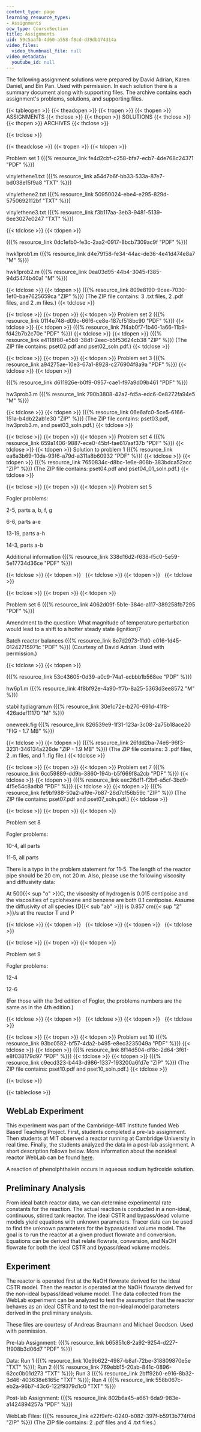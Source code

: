 ```yaml
---
content_type: page
learning_resource_types:
- Assignments
ocw_type: CourseSection
title: Assignments
uid: 59c5aafb-4d60-a558-f8cd-d39db174314a
video_files:
  video_thumbnail_file: null
video_metadata:
  youtube_id: null
---
```


The following assignment solutions were prepared by David Adrian, Karen Daniel, and Bin Pan. Used with permission. In each solution there is a summary document along with supporting files. The archive contains each assignment's problems, solutions, and supporting files.

{{< tableopen >}}
{{< theadopen >}}
{{< tropen >}}
{{< thopen >}}
ASSIGNMENTS
{{< thclose >}}
{{< thopen >}}
SOLUTIONS
{{< thclose >}}
{{< thopen >}}
ARCHIVES
{{< thclose >}}

{{< trclose >}}

{{< theadclose >}}
{{< tropen >}}
{{< tdopen >}}


Problem set 1 ({{% resource_link fe4d2cbf-c258-bfa7-ecb7-4de768c24371 "PDF" %}})

vinylethene1.txt ({{% resource_link a54d7b6f-bb33-533a-87e7-bd038e15f9a8 "TXT" %}})

vinylethene2.txt ({{% resource_link 50950024-ebe4-e295-829d-5750692112bf "TXT" %}})

vinylethene3.txt ({{% resource_link f3b117aa-3eb3-9481-5139-6ee3027e0247 "TXT" %}})


{{< tdclose >}}
{{< tdopen >}}


({{% resource_link 0dc1efb0-fe3c-2aa2-0917-8bcb7309ac9f "PDF" %}})

hwk1prob1.m ({{% resource_link d4e79158-fe34-44ac-de36-4e41d474e8a7 "M" %}})

hwk1prob2.m ({{% resource_link 0ea03d95-44b4-3045-f385-94d5474b40a1 "M" %}})


{{< tdclose >}}
{{< tdopen >}}
({{% resource_link 809e8190-9cee-7030-1ef0-bae7625659ca "ZIP" %}}) (The ZIP file contains: 3 .txt files, 2 .pdf files, and 2 .m files.)
{{< tdclose >}}

{{< trclose >}}
{{< tropen >}}
{{< tdopen >}}
Problem set 2 ({{% resource_link 0114e748-d09c-66f6-ce8e-187cf518bc90 "PDF" %}})
{{< tdclose >}}
{{< tdopen >}}
({{% resource_link 7f4ab0f7-1b40-1a66-11b9-fd42b7b2c70e "PDF" %}})
{{< tdclose >}}
{{< tdopen >}}
({{% resource_link e4118f80-e5b8-38d1-2eec-b5f53624cb38 "ZIP" %}}) (The ZIP file contains: pset02.pdf and pset02\_soln.pdf.)
{{< tdclose >}}

{{< trclose >}}
{{< tropen >}}
{{< tdopen >}}
Problem set 3 ({{% resource_link a94275ae-10e3-67a1-8928-c276904f8a9a "PDF" %}})
{{< tdclose >}}
{{< tdopen >}}


({{% resource_link d611926e-b0f9-0957-cae1-f97a9d09b461 "PDF" %}})

hw3prob3.m ({{% resource_link 790b3808-42a2-fd5a-edc6-0e8272fa94e5 "M" %}})


{{< tdclose >}}
{{< tdopen >}}
({{% resource_link 06e6afc0-5ce5-6166-151a-b4db22ab1e30 "ZIP" %}}) (The ZIP file contains: pset03.pdf, hw3prob3.m, and pset03\_soln.pdf.)
{{< tdclose >}}

{{< trclose >}}
{{< tropen >}}
{{< tdopen >}}
Problem set 4 ({{% resource_link 659a1406-9887-ece0-45bf-fae617aaf37b "PDF" %}})
{{< tdclose >}}
{{< tdopen >}}
Solution to problem 1 ({{% resource_link ea6a3b69-10da-93f6-a79d-a311a8b60932 "PDF" %}})
{{< tdclose >}}
{{< tdopen >}}
({{% resource_link 7650834c-d8bc-1e6e-808b-383bdca52acc "ZIP" %}}) (The ZIP file contains: pset04.pdf and pset04\_01\_soln.pdf.)
{{< tdclose >}}

{{< trclose >}}
{{< tropen >}}
{{< tdopen >}}
Problem set 5

Fogler problems:

2-5, parts a, b, f, g

6-6, parts a-e

13-19, parts a-h

14-3, parts a-b

Additional information ({{% resource_link 338d16d2-f638-f5c0-5e59-5e17734d36ce "PDF" %}})


{{< tdclose >}}
{{< tdopen >}}
 
{{< tdclose >}}
{{< tdopen >}}
 
{{< tdclose >}}

{{< trclose >}}
{{< tropen >}}
{{< tdopen >}}


Problem set 6 ({{% resource_link 4062d09f-5b1e-384c-a117-389258fb7295 "PDF" %}})

Amendment to the question: What magnitude of temperature perturbation would lead to a shift to a hotter steady state (ignition)?

Batch reactor balances ({{% resource_link 8e7d2973-11d0-e016-1d45-01242715971c "PDF" %}}) (Courtesy of David Adrian. Used with permission.)


{{< tdclose >}}
{{< tdopen >}}


({{% resource_link 53c43605-0d39-a0c9-74a1-ecbbb1b568ee "PDF" %}})

hw6p1.m ({{% resource_link 4f8bf92e-4a90-ff7b-8a25-5363d3ee8572 "M" %}})

stabilitydiagram.m ({{% resource_link 30e1c72e-b270-691d-41f8-426adef11170 "M" %}})

oneweek.fig ({{% resource_link 826539e9-1f31-123a-3c08-2a75b18ace20 "FIG - 1.7 MB" %}})


{{< tdclose >}}
{{< tdopen >}}
({{% resource_link 26fdd2ba-74e6-96f3-3231-346134a226de "ZIP - 1.9 MB" %}}) (The ZIP file contains: 3 .pdf files, 2 .m files, and 1 .fig file.)
{{< tdclose >}}

{{< trclose >}}
{{< tropen >}}
{{< tdopen >}}
Problem set 7 ({{% resource_link 6cc59889-dd9b-3860-194b-b5f669f8a2cb "PDF" %}})
{{< tdclose >}}
{{< tdopen >}}
({{% resource_link eec26df1-f2b6-a5cf-3bd9-4f5e54c8adb8 "PDF" %}})
{{< tdclose >}}
{{< tdopen >}}
({{% resource_link fe9bf988-50a2-a19e-7b87-26d7c156b59c "ZIP" %}}) (The ZIP file contains: pset07.pdf and pset07\_soln.pdf.)
{{< tdclose >}}

{{< trclose >}}
{{< tropen >}}
{{< tdopen >}}


Problem set 8

Fogler problems:

10-4, all parts

11-5, all parts

There is a typo in the problem statement for 11-5. The length of the reactor pipe should be 20 cm, not 20 m. Also, please use the following viscosity and diffusivity data:

At 500{{< sup "o" >}}C, the viscosity of hydrogen is 0.015 centipoise and the viscosities of cyclohexane and benzene are both 0.1 centipoise. Assume the diffusivity of all species (D{{< sub "ab" >}}) is 0.857 cm{{< sup "2" >}}/s at the reactor T and P


{{< tdclose >}}
{{< tdopen >}}
 
{{< tdclose >}}
{{< tdopen >}}
 
{{< tdclose >}}

{{< trclose >}}
{{< tropen >}}
{{< tdopen >}}


Problem set 9

Fogler problems:

12-4

12-6

(For those with the 3rd edition of Fogler, the problems numbers are the same as in the 4th edition.)


{{< tdclose >}}
{{< tdopen >}}
 
{{< tdclose >}}
{{< tdopen >}}
 
{{< tdclose >}}

{{< trclose >}}
{{< tropen >}}
{{< tdopen >}}
Problem set 10 ({{% resource_link 93bc0582-bf57-4da2-b495-e8ec3235049a "PDF" %}})
{{< tdclose >}}
{{< tdopen >}}
({{% resource_link 8f14d504-df8c-2d64-3f61-e8f038179d97 "PDF" %}})
{{< tdclose >}}
{{< tdopen >}}
({{% resource_link c9ecd323-b443-d986-1337-193200a6fd7e "ZIP" %}}) (The ZIP file contains: pset10.pdf and pset10\_soln.pdf.)
{{< tdclose >}}

{{< trclose >}}

{{< tableclose >}}

WebLab Experiment
-----------------

This experiment was part of the Cambridge-MIT Institute funded Web Based Teaching Project. First, students completed a pre-lab assignment. Then students at MIT observed a reactor running at Cambridge University in real time. Finally, the students analyzed the data in a post-lab assignment. A short description follows below. More information about the nonideal reactor WebLab can be found [here](https://como.cheng.cam.ac.uk/index.php?Page=Research&Section=Weblabs).

A reaction of phenolphthalein occurs in aqueous sodium hydroxide solution.

Preliminary Analysis
--------------------

From ideal batch reactor data, we can determine experimental rate constants for the reaction. The actual reaction is conducted in a non-ideal, continuous, stirred tank reactor. The ideal CSTR and bypass/dead volume models yield equations with unknown parameters. Tracer data can be used to find the unknown parameters for the bypass/dead volume model. The goal is to run the reactor at a given product flowrate and conversion. Equations can be derived that relate flowrate, conversion, and NaOH flowrate for both the ideal CSTR and bypass/dead volume models.

Experiment
----------

The reactor is operated first at the NaOH flowrate derived for the ideal CSTR model. Then the reactor is operated at the NaOH flowrate derived for the non-ideal bypass/dead volume model. The data collected from the WebLab experiment can be analyzed to test the assumption that the reactor behaves as an ideal CSTR and to test the non-ideal model parameters derived in the preliminary analysis.

These files are courtesy of Andreas Braumann and Michael Goodson. Used with permission.

Pre-lab Assignment: ({{% resource_link b65851c8-2a92-9254-d227-1f908b3d06d7 "PDF" %}})

Data: Run 1 ({{% resource_link 10e9b622-4987-b8af-72be-318809870e5e "TXT" %}}); Run 2 ({{% resource_link 769ebb15-20ab-841c-0896-62cc0b01d273 "TXT" %}}); Run 3 ({{% resource_link 2bff92b0-e916-8b32-3d46-403638e6165c "TXT" %}}); Run 4 ({{% resource_link 558b067c-eb2a-96b7-43c6-122f9379d1c0 "TXT" %}})

Post-lab Assignment: ({{% resource_link 802b6a45-a661-6da9-983e-a1424894257a "PDF" %}})

WebLab Files: ({{% resource_link e22f9efc-0240-b082-397f-b5913b774f0d "ZIP" %}}) (The ZIP file contains: 2 .pdf files and 4 .txt files.)